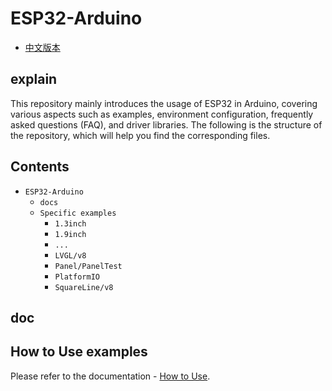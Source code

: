 # ESP32-Arduino
* [中文版本](./README_CN.md)
## explain
This repository mainly introduces the usage of ESP32 in Arduino, covering various aspects such as examples, environment configuration, frequently asked questions (FAQ), and driver libraries. The following is the structure of the repository, which will help you find the corresponding files.
## Contents
* `ESP32-Arduino`
  * `docs`
  * `Specific examples`
    * `1.3inch`
    * `1.9inch`
    * `...` 
    * `LVGL/v8`
    * `Panel/PanelTest`
    * `PlatformIO`
    * `SquareLine/v8`
## doc

## How to Use examples
Please refer to the documentation - [How to Use]().

